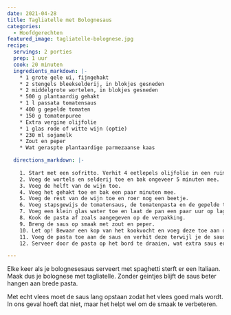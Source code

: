 ```yaml
---
date: 2021-04-28
title: Tagliatelle met Bolognesaus
categories:
  - Hoofdgerechten
featured_image: tagliatelle-bolognese.jpg
recipe:
  servings: 2 porties
  prep: 1 uur
  cook: 20 minuten
  ingredients_markdown: |-
    * 1 grote gele ui, fijngehakt
    * 2 stengels bleekselderij, in blokjes gesneden
    * 2 middelgrote wortelen, in blokjes gesneden
    * 500 g plantaardig gehakt
    * 1 l passata tomatensaus
    * 400 g gepelde tomaten
    * 150 g tomatenpuree
    * Extra vergine olijfolie
    * 1 glas rode of witte wijn (optie)
    * 230 ml sojamelk
    * Zout en peper
    * Wat geraspte plantaardige parmezaanse kaas

  directions_markdown: |-
    
    1. Start met een sofritto. Verhit 4 eetlepels olijfolie in een ruime pan en fruit de ui voor een paar minuten.
    2. Voeg de wortels en selderij toe en bak ongeveer 5 minuten mee.
    3. Voeg de helft van de wijn toe.
    4. Voeg het gehakt toe en bak een paar minuten mee.
    5. Voeg de rest van de wijn toe en roer nog een beetje.
    6. Voeg stapsgewijs de tomatensaus, de tomatenpasta en de gepelde tomaten toe.
    7. Voeg een klein glas water toe en laat de pan een paar uur op lage temperatuur zachtjes koken (Minstens een uur). Roer af en toe om te voorkomen dat de saus aanbrandt.
    8. Kook de pasta af zoals aangegeven op de verpakking.
    9. Breng de saus op smaak met zout en peper.
    10. Let op! Bewaar een kop van het kookvocht en voeg deze toe aan de saus. Deze zou inmiddels niet te waterig meer moeten zijn.
    11. Voeg de pasta toe aan de saus en verhit deze terwijl je de saud erdoorheen roert.
    12. Serveer door de pasta op het bord te draaien, wat extra saus eroverheen te leggen en bestrooi met de kaas.

---
```


Elke keer als je bolognesesaus serveert met spaghetti sterft er een Italiaan. Maak dus je bolognese met tagliatelle. Zonder geintjes blijft de saus beter hangen aan brede pasta.

Met echt vlees moet de saus lang opstaan zodat het vlees goed mals wordt. In ons geval hoeft dat niet, maar het helpt wel om de smaak te verbeteren.
